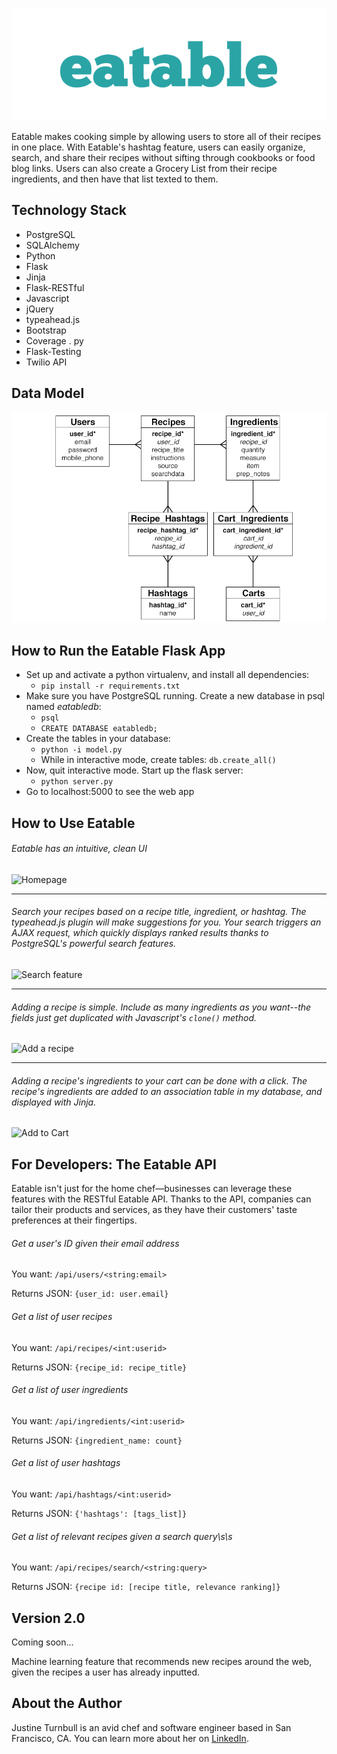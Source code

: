 ![logo](https://raw.githubusercontent.com/jturn130/eatable/master/static/images/logo.png)

Eatable makes cooking simple by allowing users to store all of their recipes in one place. With Eatable's hashtag feature, users can easily organize, search, and share their recipes without sifting through cookbooks or food blog links. Users can also create a Grocery List from their recipe ingredients, and then have that list texted to them.

## Technology Stack

- PostgreSQL
- SQLAlchemy
- Python
- Flask
- Jinja
- Flask-RESTful
- Javascript
- jQuery
- typeahead.js
- Bootstrap
- Coverage . py
- Flask-Testing
- Twilio API

## Data Model

![data model](https://raw.githubusercontent.com/jturn130/eatable/master/static/images/data_model.png)  

## How to Run the Eatable Flask App

  * Set up and activate a python virtualenv, and install all dependencies:
    * `pip install -r requirements.txt`
  * Make sure you have PostgreSQL running. Create a new database in psql named *eatabledb*:
    * `psql`
    * `CREATE DATABASE eatabledb;`
  * Create the tables in your database:
    * `python -i model.py`
    * While in interactive mode, create tables: `db.create_all()`
  * Now, quit interactive mode. Start up the flask server:
    * `python server.py`
  * Go to localhost:5000 to see the web app


## How to Use Eatable

###### Eatable has an intuitive, clean UI

![Homepage](http://g.recordit.co/9wie3PhF4f.gif)  
***   

###### Search your recipes based on a recipe title, ingredient, or hashtag. The typeahead.js plugin will make suggestions for you. Your search triggers an AJAX request, which quickly displays ranked results thanks to PostgreSQL's powerful search features.

![Search feature](http://g.recordit.co/eCmFjl5lyk.gif)  
*** 

###### Adding a recipe is simple. Include as many ingredients as you want--the fields just get duplicated with Javascript's `clone()` method.

![Add a recipe](http://g.recordit.co/pp5BndH1m1.gif)  
*** 

###### Adding a recipe's ingredients to your cart can be done with a click. The recipe's ingredients are added to an association table in my database, and displayed with Jinja.

![Add to Cart](http://g.recordit.co/HxhuRMiEGd.gif)  

## For Developers: The Eatable API

Eatable isn't just for the home chef—businesses can leverage these features with the RESTful Eatable API. Thanks to the API, companies can tailor their products and services, as they have their customers' taste preferences at their fingertips.

###### Get a user's ID given their email address
You want: `/api/users/<string:email>`  

Returns JSON: `{user_id: user.email}`

###### Get a list of user recipes
You want: `/api/recipes/<int:userid>`  

Returns JSON: `{recipe_id: recipe_title}`

###### Get a list of user ingredients
You want: `/api/ingredients/<int:userid>`  

Returns JSON: `{ingredient_name: count}`

###### Get a list of user hashtags
You want: `/api/hashtags/<int:userid>`  

Returns JSON: `{'hashtags': [tags_list]}`

###### Get a list of relevant recipes given a search query\s\s
You want: `/api/recipes/search/<string:query>`  

Returns JSON: `{recipe id: [recipe title, relevance ranking]}`

## Version 2.0
Coming soon...

Machine learning feature that recommends new recipes around the web, given the recipes a user has already inputted.

## About the Author
Justine Turnbull is an avid chef and software engineer based in San Francisco, CA. You can learn more about her on [LinkedIn](https://www.linkedin.com/in/justineturnbull).